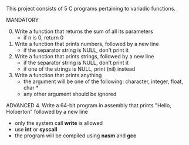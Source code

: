 This project consists of 5 C programs pertaining to variadic functions.

MANDATORY

0. Write a function that returns the sum of all its parameters
   * if n is 0, return 0
1. Write a function that prints numbers, followed by a new line
   * if the separator string is NULL, don't print it
2. Write a function that prints strings, followed by a new line
   * if the separator string is NULL, don't print it
   * if one of the strings is NULL, print (nil) instead
3. Write a function that prints anything
   * the argument will be one of the following: character, integer, float, char  *
   * any other argument should be ignored

ADVANCED
4. Write a 64-bit program in assembly that prints "Hello, Holberton" followed by a new line
   * only the system call **write** is allowed
   * use **int** or **syscall**
   * the program will be compiled using **nasm** and **gcc**